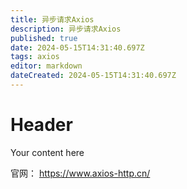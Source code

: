 ```yaml
---
title: 异步请求Axios
description: 异步请求Axios
published: true
date: 2024-05-15T14:31:40.697Z
tags: axios
editor: markdown
dateCreated: 2024-05-15T14:31:40.697Z
---
```


# Header
Your content here

官网：
https://www.axios-http.cn/
